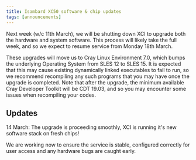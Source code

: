 ```yaml
---
title: Isambard XC50 software & chip updates
tags: [announcements]
---
```


Next week (w/c 11th March), we will be shutting down XCI to upgrade both the hardware and system software. This process will likely take the full week, and so we expect to resume service from Monday 18th March.

These upgrades will move us to Cray Linux Environment 7.0, which bumps the underlying Operating System from SLES 12 to SLES 15. It is expected that this may cause existing dynamically linked executables to fail to run, so we recommend recompiling any such programs that you may have once the upgrade is completed. Note that after the upgrade, the minimum available Cray Developer Toolkit will be CDT 19.03, and so you may encounter some issues when recompiling your codes.

## Updates

14 March: The upgrade is proceeding smoothly, XCI is running it's new software stack on fresh chips!

We are working now to ensure the service is stable, configured correctly for user access and any hardware bugs are caught early.
